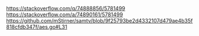 https://stackoverflow.com/q/74888856/5781499
https://stackoverflow.com/a/74890161/5781499
https://github.com/mStirner/samtv/blob/9f25793be2d4332107d479ae4b35f818cfdb347f/aes.go#L31